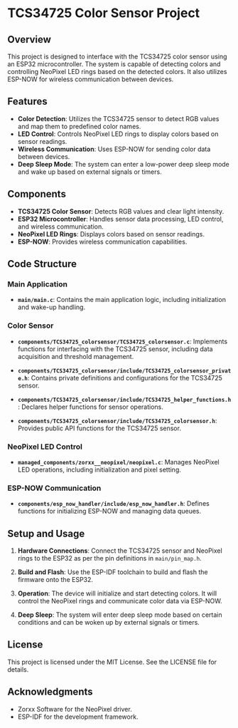 # TCS34725 Color Sensor Project

## Overview

This project is designed to interface with the TCS34725 color sensor using an ESP32 microcontroller. The system is capable of detecting colors and controlling NeoPixel LED rings based on the detected colors. It also utilizes ESP-NOW for wireless communication between devices.

## Features

- **Color Detection**: Utilizes the TCS34725 sensor to detect RGB values and map them to predefined color names.
- **LED Control**: Controls NeoPixel LED rings to display colors based on sensor readings.
- **Wireless Communication**: Uses ESP-NOW for sending color data between devices.
- **Deep Sleep Mode**: The system can enter a low-power deep sleep mode and wake up based on external signals or timers.

## Components

- **TCS34725 Color Sensor**: Detects RGB values and clear light intensity.
- **ESP32 Microcontroller**: Handles sensor data processing, LED control, and wireless communication.
- **NeoPixel LED Rings**: Displays colors based on sensor readings.
- **ESP-NOW**: Provides wireless communication capabilities.

## Code Structure

### Main Application

- **`main/main.c`**: Contains the main application logic, including initialization and wake-up handling.

### Color Sensor

- **`components/TCS34725_colorsensor/TCS34725_colorsensor.c`**: Implements functions for interfacing with the TCS34725 sensor, including data acquisition and threshold management.

- **`components/TCS34725_colorsensor/include/TCS34725_colorsensor_private.h`**: Contains private definitions and configurations for the TCS34725 sensor.

- **`components/TCS34725_colorsensor/include/TCS34725_helper_functions.h`**: Declares helper functions for sensor operations.

- **`components/TCS34725_colorsensor/include/TCS34725_colorsensor.h`**: Provides public API functions for the TCS34725 sensor.

### NeoPixel LED Control

- **`managed_components/zorxx__neopixel/neopixel.c`**: Manages NeoPixel LED operations, including initialization and pixel setting.

### ESP-NOW Communication

- **`components/esp_now_handler/include/esp_now_handler.h`**: Defines functions for initializing ESP-NOW and managing data queues.

## Setup and Usage

1. **Hardware Connections**: Connect the TCS34725 sensor and NeoPixel rings to the ESP32 as per the pin definitions in `main/pin_map.h`.

2. **Build and Flash**: Use the ESP-IDF toolchain to build and flash the firmware onto the ESP32.

3. **Operation**: The device will initialize and start detecting colors. It will control the NeoPixel rings and communicate color data via ESP-NOW.

4. **Deep Sleep**: The system will enter deep sleep mode based on certain conditions and can be woken up by external signals or timers.

## License

This project is licensed under the MIT License. See the LICENSE file for details.

## Acknowledgments

- Zorxx Software for the NeoPixel driver.
- ESP-IDF for the development framework.